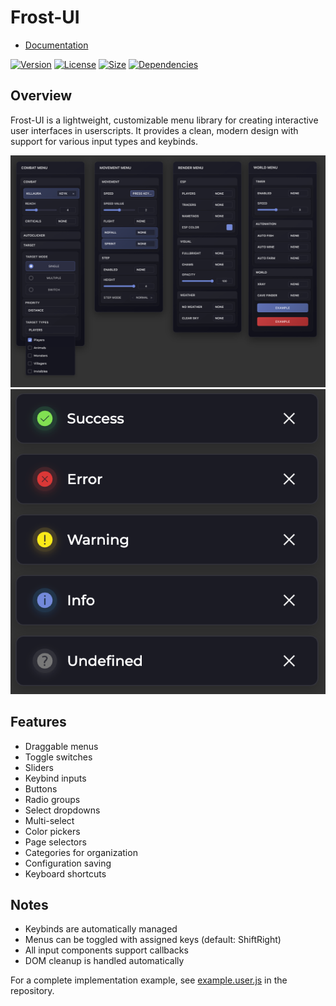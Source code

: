 

# Frost-UI

- [Documentation](DOCUMENTATION.md)

[![Version](https://img.shields.io/badge/version-1.0.0-blue.svg)](https://github.com/FrozenProductions/Frost-UI)
[![License](https://img.shields.io/badge/license-MIT-blue.svg)](https://opensource.org/licenses/MIT)
[![Size](https://img.shields.io/badge/size-12.4kb-blue.svg)](https://github.com/FrozenProductions/Frost-UI)
[![Dependencies](https://img.shields.io/badge/dependencies-none-blue.svg)](https://github.com/FrozenProductions/Frost-UI)

## Overview
Frost-UI is a lightweight, customizable menu library for creating interactive user interfaces in userscripts. It provides a clean, modern design with support for various input types and keybinds.

![Menu Preview](https://raw.githubusercontent.com/FrozenProductions/Frost-UI/main/assets/preview.png)
![Toast Preview](https://raw.githubusercontent.com/FrozenProductions/Frost-UI/main/assets/toast.png)

## Features
- Draggable menus
- Toggle switches
- Sliders
- Keybind inputs
- Buttons
- Radio groups
- Select dropdowns
- Multi-select
- Color pickers
- Page selectors
- Categories for organization
- Configuration saving
- Keyboard shortcuts

## Notes
- Keybinds are automatically managed
- Menus can be toggled with assigned keys (default: ShiftRight)
- All input components support callbacks
- DOM cleanup is handled automatically

For a complete implementation example, see [example.user.js](https://raw.githubusercontent.com/FrozenProductions/Frost-UI/main/scripts/example.user.js) in the repository.
